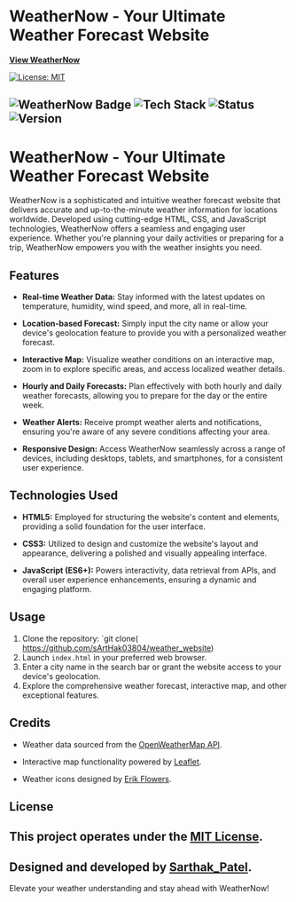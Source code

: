 # WeatherNow - Your Ultimate Weather Forecast Website

**[View WeatherNow](https://raw.githack.com/sArtHak03804/weather_website/main/index.html)**

[![License: MIT](https://img.shields.io/badge/License-MIT-blue.svg)](https://opensource.org/licenses/MIT)

![WeatherNow Badge](https://img.shields.io/badge/WeatherNow-Your_Weather_Forecast-brightgreen.svg)
![Tech Stack](https://img.shields.io/badge/Tech_Stack-HTML5%20%7C%20CSS3%20%7C%20JavaScript-blue.svg)
![Status](https://img.shields.io/badge/Status-Active-success.svg)
![Version](https://img.shields.io/badge/Version-v1.0-blue.svg)
--
# WeatherNow - Your Ultimate Weather Forecast Website

WeatherNow is a sophisticated and intuitive weather forecast website that delivers accurate and up-to-the-minute weather information for locations worldwide. Developed using cutting-edge HTML, CSS, and JavaScript technologies, WeatherNow offers a seamless and engaging user experience. Whether you're planning your daily activities or preparing for a trip, WeatherNow empowers you with the weather insights you need.

## Features

- **Real-time Weather Data:** Stay informed with the latest updates on temperature, humidity, wind speed, and more, all in real-time.

- **Location-based Forecast:** Simply input the city name or allow your device's geolocation feature to provide you with a personalized weather forecast.

- **Interactive Map:** Visualize weather conditions on an interactive map, zoom in to explore specific areas, and access localized weather details.

- **Hourly and Daily Forecasts:** Plan effectively with both hourly and daily weather forecasts, allowing you to prepare for the day or the entire week.

- **Weather Alerts:** Receive prompt weather alerts and notifications, ensuring you're aware of any severe conditions affecting your area.

- **Responsive Design:** Access WeatherNow seamlessly across a range of devices, including desktops, tablets, and smartphones, for a consistent user experience.

## Technologies Used

- **HTML5:** Employed for structuring the website's content and elements, providing a solid foundation for the user interface.

- **CSS3:** Utilized to design and customize the website's layout and appearance, delivering a polished and visually appealing interface.

- **JavaScript (ES6+):** Powers interactivity, data retrieval from APIs, and overall user experience enhancements, ensuring a dynamic and engaging platform.

## Usage

1. Clone the repository: `git clone( https://github.com/sArtHak03804/weather_website)
2. Launch `index.html` in your preferred web browser.
3. Enter a city name in the search bar or grant the website access to your device's geolocation.
4. Explore the comprehensive weather forecast, interactive map, and other exceptional features.

## Credits

- Weather data sourced from the [OpenWeatherMap API](https://openweathermap.org/api).

- Interactive map functionality powered by [Leaflet](https://leafletjs.com/).

- Weather icons designed by [Erik Flowers](https://erikflowers.github.io/weather-icons/).

## License

This project operates under the [MIT License](LICENSE.md).
---

Designed and developed by [Sarthak_Patel](https://github.com/sArtHak0384).
---

Elevate your weather understanding and stay ahead with WeatherNow!
